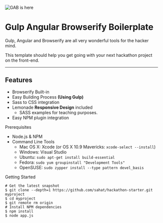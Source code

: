![GAB is here](http://i.imgur.com/CHxNkpr.png)

Gulp Angular Browserify Boilerplate
===

Gulp, Angular and Browserify are all very wonderful tools for the hacker mind.

This template should help you get going with your next hackathon project on the front-end.

----------

Features
--------
 - Browserify Built-in
 - Easy Building Process **(Using Gulp)**
 - Sass to CSS integration
 - Lemonade **Responsive Design** included
	 - SASS examples for teaching purposes.
 - Easy NPM plugin integration


Prerequisites
 
 - Node.js & NPM
 - Command Line Tools  
	 - Mac OS X: Xcode (or OS X 10.9 Mavericks: `xcode-select --install`)
	 - Windows: Visual Studio
	 - Ubuntu: `sudo apt-get install build-essential`
	 - Fedora: `sudo yum groupinstall "Development Tools"`
	 - OpenSUSE: `sudo zypper install --type pattern devel_basis`


Getting Started

    # Get the latest snapshot
    $ git clone --depth=1 https://github.com/sahat/hackathon-starter.git myproject
    $ cd myproject
    $ git remote rm origin
    # Install NPM dependencies
    $ npm install
    $ node app.js

